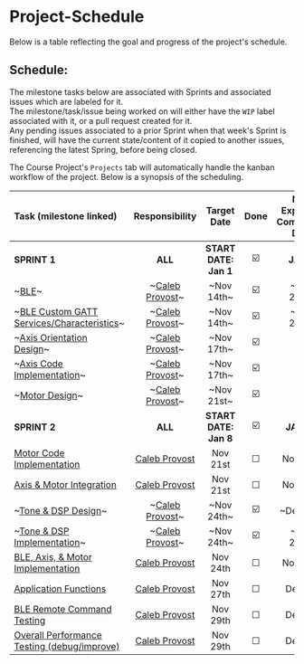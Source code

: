 # **Project-Schedule**
Below is a table reflecting the goal and progress of the project's schedule.  
  

## Schedule:  
The milestone tasks below are associated with Sprints and associated issues which are labeled for it.  
The milestone/task/issue being worked on will either have the `WIP` label associated with it, or a pull request created for it.  
Any pending issues associated to a prior Sprint when that week's Sprint is finished, will have the current state/content of it copied to another issues, referencing the latest Spring, before being closed.   


The Course Project's `Projects` tab will automatically handle the kanban workflow of the project. Below is a synopsis of the scheduling.    
   
| Task (milestone linked)  |     Responsibility     |     Target Date     |     Done     |     New Expected<br/>Completion Date     |
|           :---           |         :----:         |        :----:       |    :----:    |                  :----:                  |
| **SPRINT 1**                                       | **ALL** | **START DATE: Jan 1** | &#9745;&#65039; | **JAN 7** |
| ~[BLE](https://github.com/AESD-Course-Project/AESD-Course-Project.github.io/milestone/6)~                                       | ~[Caleb Provost](https://github.com/CalebProvost)~ | ~Nov 14th~ | &#9745;&#65039; | ~Nov 26th~ |
| ~[BLE Custom GATT Services/Characteristics](https://github.com/AESD-Course-Project/AESD-Course-Project.github.io/milestone/6)~    | ~[Caleb Provost](https://github.com/CalebProvost)~ | ~Nov 14th~ | &#9745;&#65039; | ~Nov 26th~ |
| ~[Axis Orientation Design](https://github.com/AESD-Course-Project/AESD-Course-Project.github.io/milestone/1)~                     | ~[Caleb Provost](https://github.com/CalebProvost)~ | ~Nov 17th~ | &#9745;&#65039; | N/A |
| ~[Axis Code Implementation](https://github.com/AESD-Course-Project/AESD-Course-Project.github.io/milestone/1)~                    | ~[Caleb Provost](https://github.com/CalebProvost)~ | ~Nov 17th~ | &#9745;&#65039; | N/A |
| ~[Motor Design](https://github.com/AESD-Course-Project/AESD-Course-Project.github.io/milestone/2)~                                | ~[Caleb Provost](https://github.com/CalebProvost)~ | ~Nov 21st~ | &#9745;&#65039; | N/A |
| **SPRINT 2**                                       | **ALL** | **START DATE: Jan 8** | &#9745;&#65039; | **JAN 14** |
| [Motor Code Implementation](https://github.com/AESD-Course-Project/AESD-Course-Project.github.io/milestone/2)                   | [Caleb Provost](https://github.com/CalebProvost) | Nov 21st | &#9744; | Nov 29th |
| [Axis & Motor Integration](https://github.com/AESD-Course-Project/AESD-Course-Project.github.io/milestone/2)                    | [Caleb Provost](https://github.com/CalebProvost) | Nov 21st | &#9744; | Nov 29th |
| ~[Tone & DSP Design](https://github.com/AESD-Course-Project/AESD-Course-Project.github.io/milestone/3)~                           | ~[Caleb Provost](https://github.com/CalebProvost)~ | ~Nov 24th~ | &#9745;&#65039; | ~Dec 1st~ |
| ~[Tone & DSP Implementation](https://github.com/AESD-Course-Project/AESD-Course-Project.github.io/milestone/4)~                   | ~[Caleb Provost](https://github.com/CalebProvost)~ | ~Nov 24th~ | &#9745;&#65039; | ~Nov 28th~ |
| [BLE, Axis, & Motor Implementation](https://github.com/AESD-Course-Project/AESD-Course-Project.github.io/milestone/5)           | [Caleb Provost](https://github.com/CalebProvost) | Nov 24th | &#9744; | Nov 30th |
| [Application Functions](https://github.com/AESD-Course-Project/AESD-Course-Project.github.io/milestone/7)                       | [Caleb Provost](https://github.com/CalebProvost) | Nov 27th | &#9744; | Dec 1st |
| [BLE Remote Command Testing](https://github.com/AESD-Course-Project/AESD-Course-Project.github.io/milestone/7)                  | [Caleb Provost](https://github.com/CalebProvost) | Nov 29th | &#9744; | Dec 1st |
| [Overall Performance Testing (debug/improve)](https://github.com/AESD-Course-Project/AESD-Course-Project.github.io/milestone/7) | [Caleb Provost](https://github.com/CalebProvost) | Nov 29th | &#9744; | Dec 1st |
